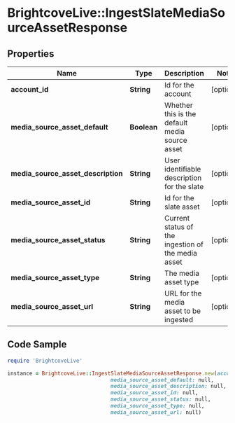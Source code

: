 # BrightcoveLive::IngestSlateMediaSourceAssetResponse

## Properties

Name | Type | Description | Notes
------------ | ------------- | ------------- | -------------
**account_id** | **String** | Id for the account | [optional] 
**media_source_asset_default** | **Boolean** | Whether this is the default media source asset | [optional] 
**media_source_asset_description** | **String** | User identifiable description for the slate | [optional] 
**media_source_asset_id** | **String** | Id for the slate asset | [optional] 
**media_source_asset_status** | **String** | Current status of the ingestion of the media asset | [optional] 
**media_source_asset_type** | **String** | The media asset type | [optional] 
**media_source_asset_url** | **String** | URL for the media asset to be ingested | [optional] 

## Code Sample

```ruby
require 'BrightcoveLive'

instance = BrightcoveLive::IngestSlateMediaSourceAssetResponse.new(account_id: null,
                                 media_source_asset_default: null,
                                 media_source_asset_description: null,
                                 media_source_asset_id: null,
                                 media_source_asset_status: null,
                                 media_source_asset_type: null,
                                 media_source_asset_url: null)
```


